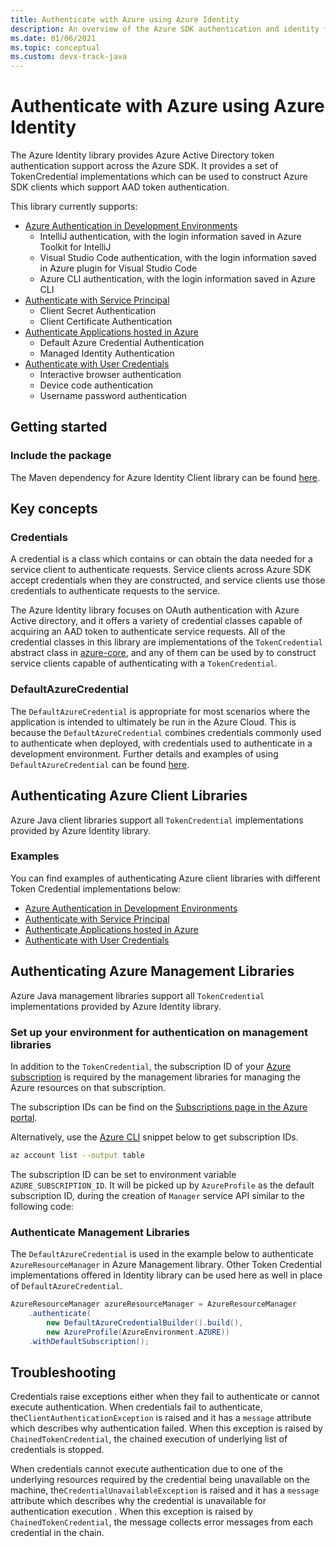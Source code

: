 ```yaml
---
title: Authenticate with Azure using Azure Identity
description: An overview of the Azure SDK authentication and identity functionality
ms.date: 01/06/2021
ms.topic: conceptual
ms.custom: devx-track-java
---
```


# Authenticate with Azure using Azure Identity

The Azure Identity library provides Azure Active Directory token authentication support across the Azure SDK. It provides a set of TokenCredential implementations which can be used to construct Azure SDK clients which support AAD token authentication.

This library currently supports:

* [Azure Authentication in Development Environments](java-sdk-identity-dev-env-auth.md)
  * IntelliJ authentication, with the login information saved in Azure Toolkit for IntelliJ
  * Visual Studio Code authentication, with the login information saved in Azure plugin for Visual Studio Code
  * Azure CLI authentication, with the login information saved in Azure CLI
* [Authenticate with Service Principal](java-sdk-identity-service-principal-auth.md)
  * Client Secret Authentication
  * Client Certificate Authentication
* [Authenticate Applications hosted in Azure](java-sdk-identity-azure-hosted-auth.md)
  * Default Azure Credential Authentication
  * Managed Identity Authentication
* [Authenticate with User Credentials](java-sdk-identity-user-auth.md)
  * Interactive browser authentication
  * Device code authentication
  * Username password authentication

## Getting started

### Include the package

The Maven dependency for Azure Identity Client library can be found [here](https://search.maven.org/artifact/com.azure/azure-identity).

## Key concepts

### Credentials

A credential is a class which contains or can obtain the data needed for a service client to authenticate requests. Service clients across Azure SDK accept credentials when they are constructed, and service clients use those credentials to authenticate requests to the service. 

The Azure Identity library focuses on OAuth authentication with Azure Active directory, and it offers a variety of credential classes capable of acquiring an AAD token to authenticate service requests. All of the credential classes in this library are implementations of the `TokenCredential` abstract class in [azure-core][azure_core_library], and any of them can be used by to construct service clients capable of authenticating with a `TokenCredential`.

### DefaultAzureCredential

The `DefaultAzureCredential` is appropriate for most scenarios where the application is intended to ultimately be run in the Azure Cloud. This is because the `DefaultAzureCredential` combines credentials commonly used to authenticate when deployed, with credentials used to authenticate in a development environment. Further details and examples of using `DefaultAzureCredential` can be found [here](java-sdk-identity-azure-hosted-auth.md#default-azure-credential).

## Authenticating Azure Client Libraries

Azure Java client libraries support all `TokenCredential` implementations provided by Azure Identity library.

### Examples

You can find examples of authenticating Azure client libraries with different Token Credential implementations below:

* [Azure Authentication in Development Environments](java-sdk-identity-dev-env-auth.md)
* [Authenticate with Service Principal](java-sdk-identity-service-principal-auth.md)
* [Authenticate Applications hosted in Azure](java-sdk-identity-azure-hosted-auth.md)
* [Authenticate with User Credentials](java-sdk-identity-user-auth.md)

## Authenticating Azure Management Libraries

Azure Java management libraries support all `TokenCredential` implementations provided by Azure Identity library.

### Set up your environment for authentication on management libraries

In addition to the `TokenCredential`, the subscription ID of your [Azure subscription](https://docs.microsoft.com/learn/modules/create-an-azure-account/4-multiple-subscriptions) is required by the management libraries for managing the Azure resources on that subscription.

The subscription IDs can be find on the [Subscriptions page in the Azure portal](https://portal.azure.com/#blade/Microsoft_Azure_Billing/SubscriptionsBlade).

Alternatively, use the [Azure CLI][azure_cli] snippet below to get subscription IDs.

```bash
az account list --output table
```

The subscription ID can be set to environment variable `AZURE_SUBSCRIPTION_ID`.
It will be picked up by `AzureProfile` as the default subscription ID, during the creation of `Manager` service API similar to the following code:

### Authenticate Management Libraries

The `DefaultAzureCredential` is used in the example below to authenticate `AzureResourceManager` in Azure Management library. Other Token Credential implementations offered in Identity library can be used here as well in place of `DefaultAzureCredential`.

```java
AzureResourceManager azureResourceManager = AzureResourceManager
    .authenticate(
        new DefaultAzureCredentialBuilder().build(),
        new AzureProfile(AzureEnvironment.AZURE))
    .withDefaultSubscription();
```

## Troubleshooting

Credentials raise exceptions either when they fail to authenticate or cannot execute authentication.
When credentials fail to authenticate, the`ClientAuthenticationException` is raised and it has a `message` attribute which
describes why authentication failed. When this exception is raised by `ChainedTokenCredential`, the chained execution of underlying list of credentials is stopped.

When credentials cannot execute authentication due to one of the underlying resources required by the credential being unavailable on the machine, the`CredentialUnavailableException` is raised and it has a `message` attribute which
describes why the credential is unavailable for authentication execution . When this exception is raised by `ChainedTokenCredential`, the message collects error messages from each credential in the chain.

<!-- LINKS -->
[azure_cli]: https://docs.microsoft.com/cli/azure
[azure_sub]: https://azure.microsoft.com/free/
[source]: https://github.com/Azure/azure-sdk-for-java/tree/master/sdk/identity/azure-identity
[aad_doc]: https://docs.microsoft.com/azure/active-directory/
[code_of_conduct]: https://opensource.microsoft.com/codeofconduct/
[keys_client_library]: https://github.com/Azure/azure-sdk-for-java/tree/master/sdk/keyvault/azure-security-keyvault-keys
[logging]: https://github.com/Azure/azure-sdk-for-java/wiki/Logging-with-Azure-SDK
[secrets_client_library]: https://github.com/Azure/azure-sdk-for-java/tree/master/sdk/keyvault/azure-security-keyvault-secrets
[eventhubs_client_library]: https://github.com/Azure/azure-sdk-for-java/tree/master/sdk/eventhubs/azure-messaging-eventhubs
[azure_core_library]: https://github.com/Azure/azure-sdk-for-java/tree/master/sdk/core
[javadoc]: https://azure.github.io/azure-sdk-for-java
[jdk_link]: https://docs.microsoft.com/java/azure/jdk/?view=azure-java-stable

